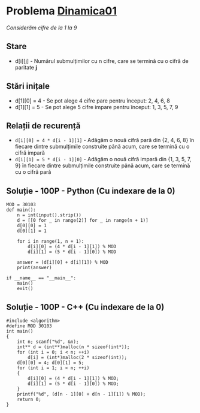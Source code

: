 # Problema [Dinamica01](https://www.pbinfo.ro/probleme/2259/dinamica01)
<i>Considerăm cifre de la 1 la 9</i>

## Stare
- d[i][j] - Numărul submulțimilor cu n cifre, care se termină cu o cifră de paritate <b>j</b>

## Stări inițale
- d[1][0] = 4 - Se pot alege 4 cifre pare pentru început: 2, 4, 6, 8
- d[1][1] = 5 - Se pot alege 5 cifre impare pentru început: 1, 3, 5, 7, 9

## Relații de recurență
- `d[i][0] = 4 * d[i - 1][1]` - Adăgăm o nouă cifră pară din {2, 4, 6, 8} în fiecare dintre submulțimile construite până acum, care se termină cu o cifră impară
- `d[i][1] = 5 * d[i - 1][0]` - Adăgăm o nouă cifră impară din {1, 3, 5, 7, 9} în fiecare dintre submulțimile construite până acum, care se termină cu o cifră pară

## Soluție - 100P - Python (Cu indexare de la 0)
```
MOD = 30103
def main():
    n = int(input().strip())
    d = [[0 for _ in range(2)] for _ in range(n + 1)]
    d[0][0] = 1
    d[0][1] = 1

    for i in range(1, n + 1):
        d[i][0] = (4 * d[i - 1][1]) % MOD
        d[i][1] = (5 * d[i - 1][0]) % MOD

    answer = (d[i][0] + d[i][1]) % MOD
    print(answer)

if __name__ == "__main__":
    main()
    exit()
```

## Soluție - 100P - C++ (Cu indexare de la 0)
```
#include <algorithm>
#define MOD 30103
int main()
{
	int n; scanf("%d", &n);
	int** d = (int**)malloc(n * sizeof(int*));
	for (int i = 0; i < n; ++i)
		d[i] = (int*)malloc(2 * sizeof(int));
	d[0][0] = 4; d[0][1] = 5;
	for (int i = 1; i < n; ++i)
	{
		d[i][0] = (4 * d[i - 1][1]) % MOD;
		d[i][1] = (5 * d[i - 1][0]) % MOD;
	}
	printf("%d", (d[n - 1][0] + d[n - 1][1]) % MOD);
	return 0;
}
```
